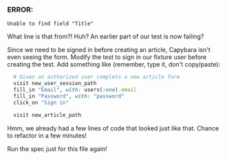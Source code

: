 
### ERROR:

    Unable to find field "Title"

What line is that from?! Huh? An earlier part of our test is now failing?

Since we need to be signed in before creating an article, Capybara isn't even seeing the form. Modify the test to sign in our fixture user before creating the test. Add something like (remember, type it, don't copy/paste):

```ruby
  # Given an authorized user complets a new article form
  visit new_user_session_path
  fill_in "Email", with: users(:one).email
  fill_in "Password", with: "password"
  click_on "Sign in"

  visit new_article_path
```
Hmm, we already had a few lines of code that looked just like that. Chance to refactor in a few minutes!

Run the spec just for this file again!
